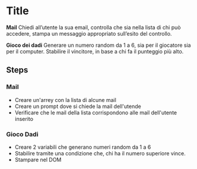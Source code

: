 # **Title**

**Mail**
Chiedi all’utente la sua email,
controlla che sia nella lista di chi può accedere,
stampa un messaggio appropriato sull’esito del controllo.

**Gioco dei dadi**
Generare un numero random da 1 a 6, sia per il giocatore sia per il computer.
Stabilire il vincitore, in base a chi fa il punteggio più alto.

## **Steps**

### Mail

-   Creare un'arrey con la lista di alcune mail
-   Creare un prompt dove si chiede la mail dell'utende
-   Verificare che le mail della lista corrispondono alle mail dell'utente inserito

### Gioco Dadi

-   Creare 2 variabili che generano numeri random da 1 a 6
-   Stabilire tramite una condizione che, chi ha il numero superiore vince.
-   Stampare nel DOM
